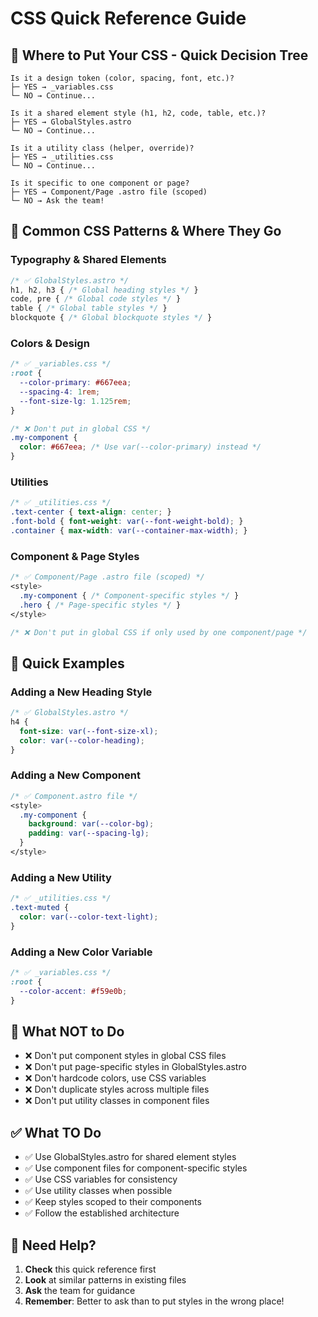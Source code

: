 # CSS Quick Reference Guide

## 🚀 Where to Put Your CSS - Quick Decision Tree

```
Is it a design token (color, spacing, font, etc.)?
├─ YES → _variables.css
└─ NO → Continue...

Is it a shared element style (h1, h2, code, table, etc.)?
├─ YES → GlobalStyles.astro
└─ NO → Continue...

Is it a utility class (helper, override)?
├─ YES → _utilities.css
└─ NO → Continue...

Is it specific to one component or page?
├─ YES → Component/Page .astro file (scoped)
└─ NO → Ask the team!
```

## 📍 Common CSS Patterns & Where They Go

### Typography & Shared Elements
```css
/* ✅ GlobalStyles.astro */
h1, h2, h3 { /* Global heading styles */ }
code, pre { /* Global code styles */ }
table { /* Global table styles */ }
blockquote { /* Global blockquote styles */ }
```

### Colors & Design
```css
/* ✅ _variables.css */
:root {
  --color-primary: #667eea;
  --spacing-4: 1rem;
  --font-size-lg: 1.125rem;
}

/* ❌ Don't put in global CSS */
.my-component {
  color: #667eea; /* Use var(--color-primary) instead */
}
```

### Utilities
```css
/* ✅ _utilities.css */
.text-center { text-align: center; }
.font-bold { font-weight: var(--font-weight-bold); }
.container { max-width: var(--container-max-width); }
```

### Component & Page Styles
```css
/* ✅ Component/Page .astro file (scoped) */
<style>
  .my-component { /* Component-specific styles */ }
  .hero { /* Page-specific styles */ }
</style>

/* ❌ Don't put in global CSS if only used by one component/page */
```

## 🎯 Quick Examples

### Adding a New Heading Style
```css
/* ✅ GlobalStyles.astro */
h4 {
  font-size: var(--font-size-xl);
  color: var(--color-heading);
}
```

### Adding a New Component
```css
/* ✅ Component.astro file */
<style>
  .my-component {
    background: var(--color-bg);
    padding: var(--spacing-lg);
  }
</style>
```

### Adding a New Utility
```css
/* ✅ _utilities.css */
.text-muted {
  color: var(--color-text-light);
}
```

### Adding a New Color Variable
```css
/* ✅ _variables.css */
:root {
  --color-accent: #f59e0b;
}
```

## 🚫 What NOT to Do

- ❌ Don't put component styles in global CSS files
- ❌ Don't put page-specific styles in GlobalStyles.astro
- ❌ Don't hardcode colors, use CSS variables
- ❌ Don't duplicate styles across multiple files
- ❌ Don't put utility classes in component files

## ✅ What TO Do

- ✅ Use GlobalStyles.astro for shared element styles
- ✅ Use component files for component-specific styles
- ✅ Use CSS variables for consistency
- ✅ Use utility classes when possible
- ✅ Keep styles scoped to their components
- ✅ Follow the established architecture

## 🔧 Need Help?

1. **Check** this quick reference first
2. **Look** at similar patterns in existing files
3. **Ask** the team for guidance
4. **Remember**: Better to ask than to put styles in the wrong place!
